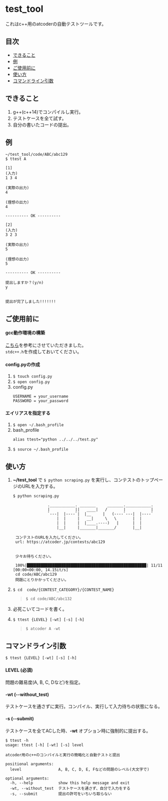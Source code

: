# test_tool

これはc++用のatcoderの自動テストツールです。

## 目次
* [できること](#section1)
* [例](#section2)
* [ご使用前に](#section3)
* [使い方](#section4)
* [コマンドライン引数](#section5)


## <div id="section1">できること</div>
1. g++(c++14)でコンパイルし実行。
2. テストケースを全て試す。
3. 自分の書いたコードの提出。


## <div id="section2">例</div>
```
~/test_tool/code/ABC/abc129
$ ttest A

[1]
(入力)
1 3 4

(実際の出力)
4

(理想の出力)
4

---------- OK ----------

[2]
(入力)
3 2 3

(実際の出力)
5

(理想の出力)
5

---------- OK ----------

提出しますか？(y/n)
y


提出が完了しました!!!!!!!
```


## <div id="section3">ご使用前に</div>
#### gcc動作環境の構築
[こちら](https://qiita.com/fuji_20/items/ffa2a7b4d264e7a052c6)を参考にさせていただきました。<br/>
```stdc++.h```を作成しておいてください。
 

#### config.pyの作成
1. ```$ touch config.py```
2. ```$ open config.py```
3. config.py
    ```
    USERNAME = your_username
    PASSWORD = your_password
    ```

#### エイリアスを指定する
1. ```$ open ~/.bash_profile```
2. bash_profile
    ```
    alias ttest="python ../../../test.py"
    ```
3. ```$ source ~/.bash_profile```


## <div id="section4">使い方</div>
1. __~/test_tool__ で ```$ python scraping.py``` を実行し、コンテストのトップページのURLを入力する。<br/>
    ```
    $ python scraping.py
                                                                                         
                   .___________. _______     _______.___________.                        
                   |           ||   ____|   /       |           |                        
                   `---|  |----`|  |__     |   (----`---|  |----`                        
                       |  |     |   __|     \   \       |  |                             
                       |  |     |  |____.----)   |      |  |                             
                       |__|     |_______|_______/       |__|                            

     コンテストのURLを入力してください。
     url: https://atcoder.jp/contests/abc129


     少々お待ちください。

     100%|████████████████████████████████████████████████████| 11/11 [00:00<00:00, 14.15it/s]
     cd code/ABC/abc129
     問題にとりかかってください。

    ```

2. ```$ cd  code/{CONTEST_CATEGORY}/{CONTEST_NAME}```
    > ```$ cd code/ABC/abc132```
    
3. 必死こいてコードを書く。
4. ```$ ttest {LEVEL} [-wt] [-s] [-h]```
    > ```$ atcoder A -wt```

## <div id="section5">コマンドライン引数</div>
```$ ttest {LEVEL} [-wt] [-s] [-h]```
#### LEVEL (必須)
  問題の難易度(A, B, C, Dなど)を指定。
  
#### -wt (--without_test)
  テストケースを通さずに実行。コンパイル、実行して入力待ちの状態になる。
  
#### -s (--submit)
  テストケースを全てACした時、__-wt__ オプション時に強制的に提出する。

```
$ ttest -h
usage: ttest [-h] [-wt] [-s] level

atcoder用のc++のコンパイルと実行の簡略化と自動テストと提出

positional arguments:
  level                A, B, C, D, E, Fなどの問題のレベル(大文字で)

optional arguments:
  -h, --help           show this help message and exit
  -wt, --without_test  テストケースを通さず、自分で入力をする
  -s, --submit         提出の許可をいちいち取らない
```
  
  
